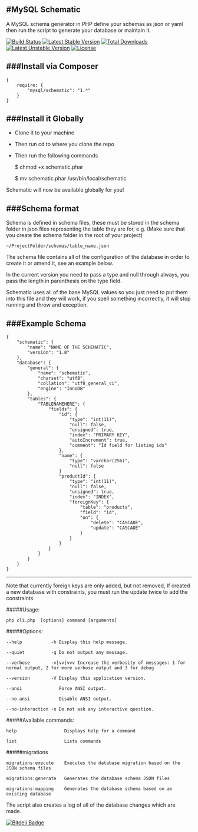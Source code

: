#MySQL Schematic
---

A MySQL schema generator in PHP define your schemas as json or yaml then run the script to generate your database or maintain it.


[![Build Status](https://travis-ci.org/andrefigueira/Schematic.svg?branch=master)](https://travis-ci.org/andrefigueira/Schematic)
[![Latest Stable Version](https://poser.pugx.org/mysql/schematic/v/stable.svg)](https://packagist.org/packages/mysql/schematic) [![Total Downloads](https://poser.pugx.org/mysql/schematic/downloads.svg)](https://packagist.org/packages/mysql/schematic) [![Latest Unstable Version](https://poser.pugx.org/mysql/schematic/v/unstable.svg)](https://packagist.org/packages/mysql/schematic) [![License](https://poser.pugx.org/mysql/schematic/license.svg)](https://packagist.org/packages/mysql/schematic)

###Install via Composer
---

    {
        require: {
            "mysql/schematic": "1.*"
        }
    }
    
###Install it Globally
---

- Clone it to your machine
- Then run cd to where you clone the repo
- Then run the following commands

    $ chmod +x schematic.phar
    
    $ mv schematic.phar /usr/bin/local/schematic
    
Schematic will now be available globally for you!

###Schema format
---

Schema is defined in schema files, these must be stored in the schema folder in json files representing the table they are
for, e.g. (Make sure that you create the schema folder in the root of your project)

	~/ProjectFolder/schemas/table_name.json

The schema file contains all of the configuration of the database in order to create it or amend it, see an example below.

In the current version you need to pass a type and null through always, you pass the length in parenthesis on the type field.

Schematic uses all of the base MySQL values so you just need to put them into this file and they will work, if you spell something incorrectly, it
will stop running and throw and exception.

###Example Schema
---

    {
        "schematic": {
            "name": "NAME OF THE SCHEMATIC",
            "version": "1.0"
        },
        "database": {
            "general": {
                "name": "schematic",
                "charset": "utf8",
                "collation": "utf8_general_ci",
                "engine": "InnoDB"
            },
            "tables": {
                "TABLENAMEHERE": {
                    "fields": {
                        "id": {
                            "type": "int(11)",
                            "null": false,
                            "unsigned": true,
                            "index": "PRIMARY KEY",
                            "autoIncrement": true,
                            "comment": "Id field for listing ids"
                        },
                        "name": {
                            "type": "varchar(256)",
                            "null": false
                        }
                        "productId": {
                            "type": "int(11)",
                            "null": false,
                            "unsigned": true,
                            "index": "INDEX",
                            "foreignKey": {
                                "table": "products",
                                "field": "id",
                                "on": {
                                    "delete": "CASCADE",
                                    "update": "CASCADE"
                                }
                            }
                        }
                    }
                }
            }
        }
    }

---

Note that currently foreign keys are only added, but not removed, If created a new database with constraints, you must run the update twice to add the constraints

#####Usage:

`php cli.php  [options] command [arguments]`

#####Options:

  `--help           -h Display this help message.`
  
  `--quiet          -q Do not output any message.`
  
  `--verbose        -v|vv|vvv Increase the verbosity of messages: 1 for normal output, 2 for more verbose output and 3 for debug`
  
  `--version        -V Display this application version.`
  
  `--ansi              Force ANSI output.`
  
  `--no-ansi           Disable ANSI output.`
  
  `--no-interaction -n Do not ask any interactive question.`

#####Available commands:

  `help                  Displays help for a command`
  
  `list                  Lists commands`
  
#####migrations

  `migrations:execute    Executes the database migration based on the JSON schema files`
  
  `migrations:generate   Generates the database schema JSON files`
  
  `migrations:mapping    Generates the database schema based on an existing database`

The script also creates a log of all of the database changes which are made.

[![Bitdeli Badge](https://d2weczhvl823v0.cloudfront.net/andrefigueira/schematic/trend.png)](https://bitdeli.com/free "Bitdeli Badge")

